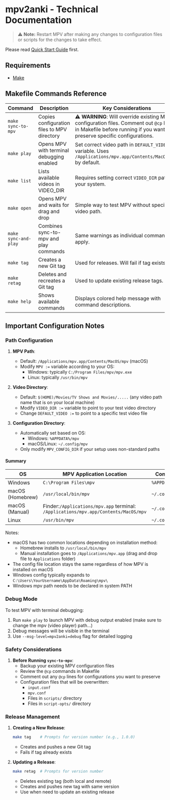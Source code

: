 # mpv2anki - Technical Documentation
> ⚠️ **Note:** Restart MPV after making any changes to configuration files or scripts for the changes to take effect.

Please read [Quick Start Guide](../quick_start_guide.md) first.

## Requirements
- [Make](https://en.wikipedia.org/wiki/Make_(software))


## Makefile Commands Reference

| Command              | Description                                 | Key Considerations                                                                                                                                                  |
|----------------------|---------------------------------------------|---------------------------------------------------------------------------------------------------------------------------------------------------------------------|
| `make sync-to-mpv`   | Copies configuration files to MPV directory | ⚠️ **WARNING**: Will override existing MPV configuration files. Comment out `@cp` lines in Makefile before running if you want to preserve specific configurations. |
| `make play`          | Opens MPV with terminal debugging enabled   | Set correct video path in `DEFAULT_VIDEO` variable. Uses `/Applications/mpv.app/Contents/MacOS/mpv` by default.                                                     |
| `make list`          | Lists available videos in VIDEO_DIR         | Requires setting correct `VIDEO_DIR` path for your system.                                                                                                          |
| `make open`          | Opens MPV and waits for drag and drop       | Simple way to test MPV without specific video path.                                                                                                                 |
| `make sync-and-play` | Combines sync-to-mpv and play commands      | Same warnings as individual commands apply.                                                                                                                         |
| `make tag`           | Creates a new Git tag                       | Used for releases. Will fail if tag exists.                                                                                                                         |
| `make retag`         | Deletes and recreates a Git tag             | Used to update existing release tags.                                                                                                                               |
| `make help`          | Shows available commands                    | Displays colored help message with command descriptions.                                                                                                            |

## Important Configuration Notes

### Path Configuration

1. **MPV Path**:
    - Default: `/Applications/mpv.app/Contents/MacOS/mpv` (macOS)
    - Modify `MPV :=` variable according to your OS:
        - Windows: typically `C:/Program Files/mpv/mpv.exe`
        - Linux: typically `/usr/bin/mpv`

2. **Video Directory**:
    - Default: `$(HOME)/Movies/TV Shows and Movies/.....` (any video path name that is on your local machine)
    - Modify `VIDEO_DIR :=` variable to point to your test video directory
    - Change `DEFAULT_VIDEO :=` to point to a specific test video file

3. **Configuration Directory**:
    - Automatically set based on OS:
        - Windows: `%APPDATA%/mpv`
        - macOS/Linux: `~/.config/mpv`
    - Only modify `MPV_CONFIG_DIR` if your setup uses non-standard paths

#### Summary
| OS | MPV Application Location                                                            | Config File Location |
|----------|-------------------------------------------------------------------------------------|-------------------|
| Windows | `C:\Program Files\mpv`                                                              | `%APPDATA%\mpv\mpv.conf` |
| macOS (Homebrew) | `/usr/local/bin/mpv`                                                                | `~/.config/mpv/mpv.conf` |
| macOS (Manual) | Finder:`/Applications/mpv.app` terminal: `/Applications/mpv.app/Contents/MacOS/mpv` | `~/.config/mpv/mpv.conf` |
| Linux | `/usr/bin/mpv`                                                                      | `~/.config/mpv/mpv.conf` |

Notes:
- macOS has two common locations depending on installation method:
   - Homebrew installs to `/usr/local/bin/mpv`
   - Manual installation goes to `/Applications/mpv.app` (drag and drop file to `Applications` folder)
- The config file location stays the same regardless of how MPV is installed on macOS
- Windows config typically expands to `C:\Users\YourUsername\AppData\Roaming\mpv\`
- Windows mpv path needs to be declared in system PATH



### Debug Mode

To test MPV with terminal debugging:
1. Run `make play` to launch MPV with debug output enabled (make sure to change the mpv (video player) path...)
2. Debug messages will be visible in the terminal
3. Use `--msg-level=mpv2anki=debug` flag for detailed logging

### Safety Considerations

1. **Before Running `sync-to-mpv`**:
    - Backup your existing MPV configuration files
    - Review the `@cp` commands in Makefile
    - Comment out any `@cp` lines for configurations you want to preserve
    - Configuration files that will be overwritten:
        - `input.conf`
        - `mpv.conf`
        - Files in `scripts/` directory
        - Files in `script-opts/` directory

### Release Management

1. **Creating a New Release**:
   ```bash
   make tag    # Prompts for version number (e.g., 1.0.0)
   ```
   - Creates and pushes a new Git tag
   - Fails if tag already exists

2. **Updating a Release**:
   ```bash
   make retag  # Prompts for version number
   ```
   - Deletes existing tag (both local and remote)
   - Creates and pushes new tag with same version
   - Use when need to update an existing release

